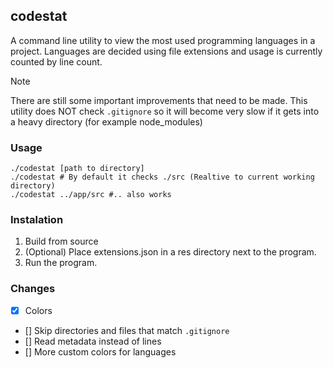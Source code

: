 ## codestat
A command line utility to view the most used programming languages in a project. Languages are decided using file extensions and usage is currently counted by line count.

> [!NOTE]
> There are still some important improvements that need to be made. This utility does NOT check `.gitignore` so it will become very slow if it gets into a heavy directory (for example node_modules)

### Usage
```
./codestat [path to directory]
./codestat # By default it checks ./src (Realtive to current working directory)
./codestat ../app/src #.. also works
```

### Instalation
1. Build from source
2. (Optional) Place extensions.json in a res directory next to the program.
3. Run the program.

### Changes
- [x] Colors
- [] Skip directories and files that match `.gitignore`
- [] Read metadata instead of lines
- [] More custom colors for languages
